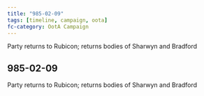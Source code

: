 ```yaml
---
title: "985-02-09"
tags: [timeline, campaign, oota]
fc-category: OotA Campaign
---
```

<span class='ob-timelines'
	data-date='985-02-09-00'
	data-title='Campaign: NAGA Adventures'
	data-class='orange'> Party returns to Rubicon; returns bodies of Sharwyn and Bradford </span>
## 985-02-09
Party returns to Rubicon; returns bodies of Sharwyn and Bradford
